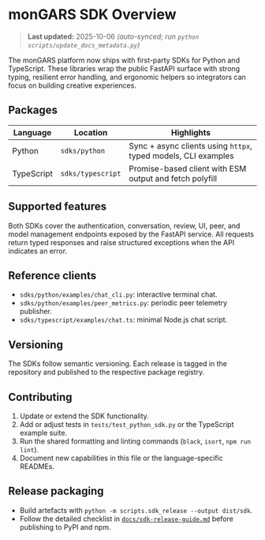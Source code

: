 # monGARS SDK Overview

> **Last updated:** 2025-10-06 _(auto-synced; run `python scripts/update_docs_metadata.py`)_

The monGARS platform now ships with first-party SDKs for Python and TypeScript.
These libraries wrap the public FastAPI surface with strong typing, resilient
error handling, and ergonomic helpers so integrators can focus on building
creative experiences.

## Packages

| Language   | Location               | Highlights                                           |
| ---------- | ---------------------- | ---------------------------------------------------- |
| Python     | `sdks/python`          | Sync + async clients using `httpx`, typed models, CLI examples |
| TypeScript | `sdks/typescript`      | Promise-based client with ESM output and fetch polyfill |

## Supported features

Both SDKs cover the authentication, conversation, review, UI, peer, and model
management endpoints exposed by the FastAPI service. All requests return typed
responses and raise structured exceptions when the API indicates an error.

## Reference clients

- `sdks/python/examples/chat_cli.py`: interactive terminal chat.
- `sdks/python/examples/peer_metrics.py`: periodic peer telemetry publisher.
- `sdks/typescript/examples/chat.ts`: minimal Node.js chat script.

## Versioning

The SDKs follow semantic versioning. Each release is tagged in the repository
and published to the respective package registry.

## Contributing

1. Update or extend the SDK functionality.
2. Add or adjust tests in `tests/test_python_sdk.py` or the TypeScript example
   suite.
3. Run the shared formatting and linting commands (`black`, `isort`, `npm run lint`).
4. Document new capabilities in this file or the language-specific READMEs.

## Release packaging

- Build artefacts with `python -m scripts.sdk_release --output dist/sdk`.
- Follow the detailed checklist in
  [`docs/sdk-release-guide.md`](sdk-release-guide.md) before publishing to PyPI
  and npm.
